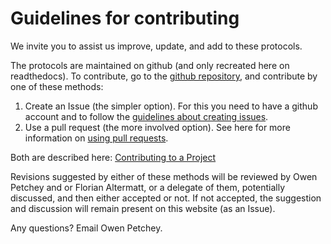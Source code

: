Guidelines for contributing
===========================

We invite you to assist us improve, update, and add to these protocols.

The protocols are maintained on github (and only recreated here on readthedocs). To contribute, go to the [github repository](https://github.com/opetchey/emeh-protocols), and contribute by one of these methods:

1. Create an Issue (the simpler option). For this you need to have a github account and to follow the [guidelines about creating issues](https://guides.github.com/features/issues/).
2. Use a pull request (the more involved option). See here for more information on [using pull requests](https://help.github.com/articles/using-pull-requests/).

Both are described here: [Contributing to a Project](https://guides.github.com/activities/contributing-to-open-source/#contributing)

Revisions suggested by either of these methods will be reviewed by Owen Petchey and or Florian Altermatt, or a delegate of them, potentially discussed, and then either accepted or not. If not accepted, the suggestion and discussion will remain present on this website (as an Issue).

Any questions? Email Owen Petchey.
